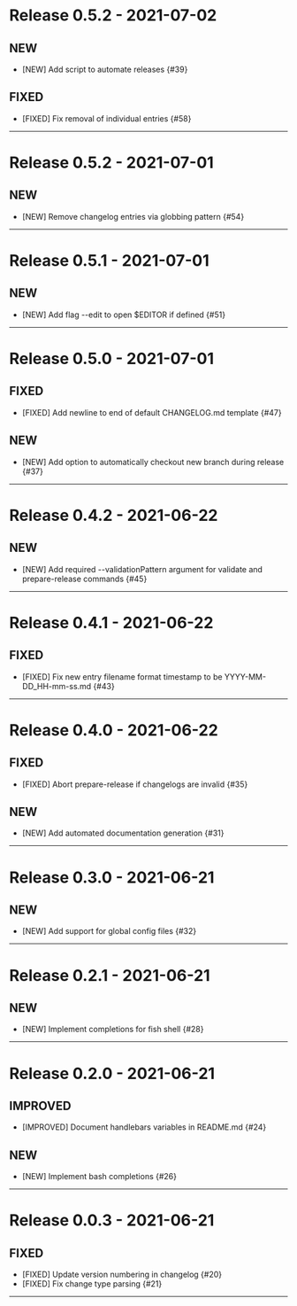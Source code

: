 # Release 0.5.2 - 2021-07-02

## NEW

- [NEW] Add script to automate releases {#39}

## FIXED

- [FIXED] Fix removal of individual entries {#58}

---

# Release 0.5.2 - 2021-07-01

## NEW

- [NEW] Remove changelog entries via globbing pattern {#54}

---

# Release 0.5.1 - 2021-07-01

## NEW

- [NEW] Add flag --edit to open $EDITOR if defined {#51}

---

# Release 0.5.0 - 2021-07-01

## FIXED

- [FIXED] Add newline to end of default CHANGELOG.md template {#47}

## NEW

- [NEW] Add option to automatically checkout new branch during release {#37}

---

# Release 0.4.2 - 2021-06-22

## NEW

- [NEW] Add required --validationPattern argument for validate and prepare-release commands {#45}

---

# Release 0.4.1 - 2021-06-22

## FIXED

- [FIXED] Fix new entry filename format timestamp to be YYYY-MM-DD_HH-mm-ss.md {#43}

---

# Release 0.4.0 - 2021-06-22

## FIXED

- [FIXED] Abort prepare-release if changelogs are invalid {#35}

## NEW

- [NEW] Add automated documentation generation {#31}

---

# Release 0.3.0 - 2021-06-21

## NEW

- [NEW] Add support for global config files {#32}

---

# Release 0.2.1 - 2021-06-21

## NEW

- [NEW] Implement completions for fish shell {#28}

---

# Release 0.2.0 - 2021-06-21

## IMPROVED

- [IMPROVED] Document handlebars variables in README.md {#24}

## NEW

- [NEW] Implement bash completions {#26}

---

# Release 0.0.3 - 2021-06-21

## FIXED

- [FIXED] Update version numbering in changelog {#20}
- [FIXED] Fix change type parsing {#21}

---
